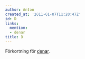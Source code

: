 ```yaml
---
author: Anton
created_at: '2011-01-07T11:20:47Z'
id: D
links:
  mention:
  - denar
title: D
---
```


Förkortning för [denar].

  [denar]: denar
